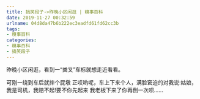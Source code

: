 ```yaml
---
title: 搞笑段子->昨晚小区闲逛 | 糗事百科
date: 2019-11-27 00:32:59
urlname: 04d8da47b6b222ec3eadfd61fd62cc3b
tags: 
- 糗事百科
categories:
- 糗事百科
- 搞笑段子
---
```

昨晚小区闲逛，看到一“粪叉”车标就想走近看看。

可刚一绕到车后就摔个屁墩 正哎哟呢，车上下来个人，满脸窘迫的对我说:姑娘，我是司机，我赔不起!要不你先起来 我老板下来了你再倒一次呗......



